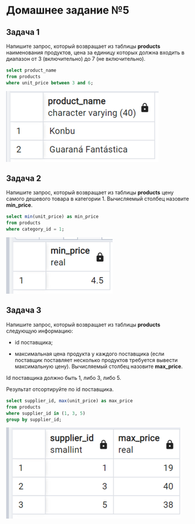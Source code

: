 # Домашнее задание №5

## Задача 1

Напишите запрос, который возвращает из таблицы **products** наименования продуктов, цена за единицу которых должна входить в диапазон от 3 (включительно) до 7 (не включительно).

```sql
select product_name 
from products
where unit_price between 3 and 6;
```
![Результат Задача 1](task1_result.png)

## Задача 2

Напишите запрос, который возвращает из таблицы **products** цену самого дешевого товара в категории 1. Вычисляемый столбец назовите **min_price**.

```sql
select min(unit_price) as min_price 
from products
where category_id = 1;
```
![Результат Задача 2](task2_result.png)

## Задача 3

Напишите запрос, который возвращает из таблицы **products** следующую информацию:

- id поставщика;

- максимальная цена продукта у каждого поставщика (если поставщик поставляет несколько продуктов требуется вывести максимальную цену). Вычисляемый столбец назовите **max_price**.

Id поставщика должно быть 1, либо 3, либо 5.

Результат отсортируйте по id поставщика.

```sql
select supplier_id, max(unit_price) as max_price
from products
where supplier_id in (1, 3, 5)
group by supplier_id;
```
![Результат Задача 3](task3_result.png)
